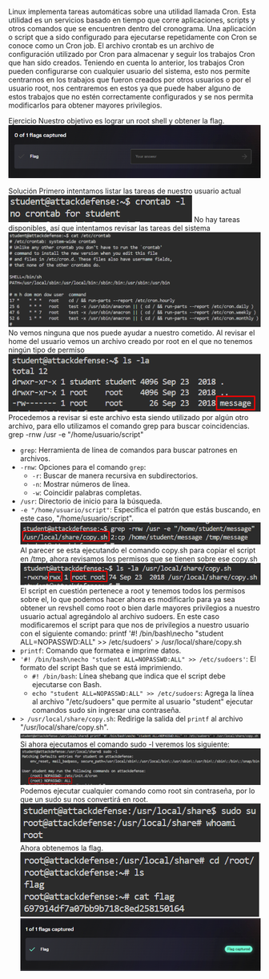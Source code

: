 Linux implementa tareas automáticas sobre una utilidad llamada Cron.
Esta utilidad es un servicios basado en tiempo que corre aplicaciones, scripts y otros comandos que se encuentren dentro del cronograma.
Una aplicación o script que a sido configurado para ejecutarse repetidamente con Cron se conoce como un Cron job.
El archivo crontab es un archivo de configuración utilizado por Cron para almacenar y seguir los trabajos Cron que han sido creados.
Teniendo en cuenta lo anterior, los trabajos Cron pueden configurarse con cualquier usuario del sistema, esto nos permite centrarnos en los trabajos que fueron creados por otros usuarios o por el usuario root, nos centraremos en estos ya que puede haber alguno de estos trabajos que no estén correctamente configurados y se nos permita modificarlos para obtener mayores privilegios.

Ejercicio
Nuestro objetivo es lograr un root shell y obtener la flag.
![](../../../../Images/Pasted%20image%2020231129122749.png)

Solución
Primero intentamos listar las tareas de nuestro usuario actual
![](../../../../Images/Pasted%20image%2020231129123033.png)
No hay tareas disponibles, así que intentamos revisar las tareas del sistema
![](../../../../Images/Pasted%20image%2020231129123107.png)
No vemos ninguna que nos puede ayudar a nuestro cometido.
Al revisar el home del usuario vemos un archivo creado por root en el que no tenemos ningún tipo de permiso
![](../../../../Images/Pasted%20image%2020231129123156.png)
Procedemos a revisar si este archivo esta siendo utilizado por algún otro archivo, para ello utilizamos el comando grep para buscar coincidencias.
	grep -rnw /usr -e "/home/usuario/script"
- `grep`: Herramienta de línea de comandos para buscar patrones en archivos.
- `-rnw`: Opciones para el comando `grep`:
    - `-r`: Buscar de manera recursiva en subdirectorios.
    - `-n`: Mostrar números de línea.
    - `-w`: Coincidir palabras completas.
- `/usr`: Directorio de inicio para la búsqueda.
- `-e "/home/usuario/script"`: Especifica el patrón que estás buscando, en este caso, "/home/usuario/script".
![](../../../../Images/Pasted%20image%2020231129123433.png)
Al parecer se esta ejecutando el comando copy.sh para copiar el script en /tmp, ahora revisamos los permisos que se tienen sobre ese copy.sh
![](../../../../Images/Pasted%20image%2020231129123542.png)
El script en cuestión pertenece a root y tenemos todos los permisos sobre el, lo que podemos hacer ahora es modificarlo para ya sea obtener un revshell como root o bien darle mayores privilegios a nuestro usuario actual agregándolo al archivo sudoers.
En este caso modificaremos el script para que nos de privilegios a nuestro usuario con el siguiente comando:
	printf '#! /bin/bash\necho "student ALL=NOPASSWD:ALL" >> /etc/sudoers' > /usr/local/share/copy.sh
- `printf`: Comando que formatea e imprime datos.
- `'#! /bin/bash\necho "student ALL=NOPASSWD:ALL" >> /etc/sudoers'`: El formato del script Bash que se está imprimiendo.
    - `#! /bin/bash`: Línea shebang que indica que el script debe ejecutarse con Bash.
    - `echo "student ALL=NOPASSWD:ALL" >> /etc/sudoers`: Agrega la línea al archivo "/etc/sudoers" que permite al usuario "student" ejecutar comandos sudo sin ingresar una contraseña.
- `> /usr/local/share/copy.sh`: Redirige la salida del `printf` al archivo "/usr/local/share/copy.sh".
![](../../../../Images/Pasted%20image%2020231129124008.png)
Si ahora ejecutamos el comando sudo -l veremos los siguiente:
![](../../../../Images/Pasted%20image%2020231129124040.png)
Podemos ejecutar cualquier comando como root sin contraseña, por lo que un sudo su nos convertirá en root.
![](../../../../Images/Pasted%20image%2020231129124130.png)
Ahora obtenemos la flag.
![](../../../../Images/Pasted%20image%2020231129124147.png)
![](../../../../Images/Pasted%20image%2020231129124210.png)
